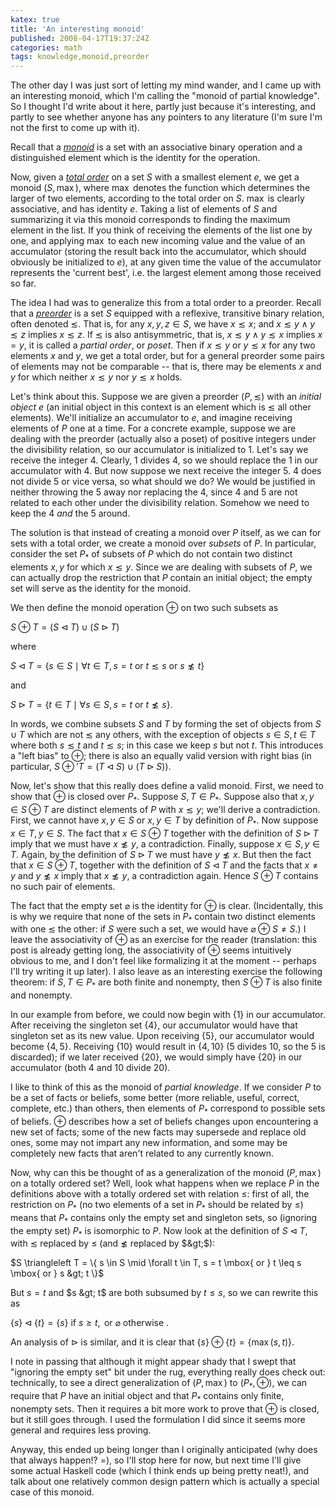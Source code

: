 ```yaml
---
katex: true
title: 'An interesting monoid'
published: 2008-04-17T19:37:24Z
categories: math
tags: knowledge,monoid,preorder
---
```


The other day I was just sort of letting my mind wander, and I came up with an interesting monoid, which I'm calling the "monoid of partial knowledge". So I thought I'd write about it here, partly just because it's interesting, and partly to see whether anyone has any pointers to any literature (I'm sure I'm not the first to come up with it).

Recall that a <a href="https://secure.wikimedia.org/wikipedia/en/wiki/Monoid"><i>monoid</i></a> is a set with an associative binary operation and a distinguished element which is the identity for the operation.

Now, given a <a href="https://secure.wikimedia.org/wikipedia/en/wiki/Total_order"><i>total order</i></a> on a set $S$ with a smallest element $e$, we get a monoid $(S, \max)$, where $\max$ denotes the function which determines the larger of two elements, according to the total order on $S$.  $\max$ is clearly associative, and has identity $e$.  Taking a list of elements of $S$ and summarizing it via this monoid corresponds to finding the maximum element in the list.  If you think of receiving the elements of the list one by one, and applying $\max$ to each new incoming value and the value of an accumulator (storing the result back into the accumulator, which should obviously be initialized to $e$), at any given time the value of the accumulator represents the 'current best', i.e. the largest element among those received so far.

The idea I had was to generalize this from a total order to a preorder.  Recall that a <a href="https://secure.wikimedia.org/wikipedia/en/wiki/Preorder"><i>preorder</i></a> is a set $S$ equipped with a reflexive, transitive binary relation, often denoted $\lesssim$.  That is, for any $x,y,z \in S$, we have $x \lesssim x$; and $x \lesssim y \land y \lesssim z$ implies $x \lesssim z$. If $\lesssim$ is also antisymmetric, that is, $x \lesssim y \land y \lesssim x$ implies $x = y$, it is called a <i>partial order</i>, or <i>poset</i>.  Then if $x \lesssim y$ or $y \lesssim x$ for any two elements $x$ and $y$, we get a total order, but for a general preorder some pairs of elements may not be comparable -- that is, there may be elements $x$ and $y$ for which neither $x \lesssim y$ nor $y \lesssim x$ holds.

Let's think about this.  Suppose we are given a preorder $(P,\lesssim)$ with an <i>initial object</i> $e$ (an initial object in this context is an element which is $\lesssim$ all other elements).  We'll initialize an accumulator to $e$, and imagine receiving elements of $P$ one at a time.  For a concrete example, suppose we are dealing with the preorder (actually also a poset) of positive integers under the divisibility relation, so our accumulator is initialized to 1.  Let's say we receive the integer 4.  Clearly, 1 divides 4, so we should replace the 1 in our accumulator with 4.  But now suppose we next receive the integer 5.  4 does not divide 5 or vice versa, so what should we do?  We would be justified in neither throwing the 5 away nor replacing the 4, since 4 and 5 are not related to each other under the divisibility relation.  Somehow we need to keep the 4 <i>and</i> the 5 around.

The solution is that instead of creating a monoid over $P$ itself, as we can for sets with a total order, we create a monoid over <i>subsets</i> of $P$.  In particular, consider the set $P_*$ of subsets of $P$ which do not contain two distinct elements $x,y$ for which $x \lesssim y$.  Since we are dealing with subsets of $P$, we can actually drop the restriction that $P$ contain an initial object; the empty set will serve as the identity for the monoid.

We then define the monoid operation $\oplus$ on two such subsets as

$S \oplus T = (S \triangleleft T) \cup (S \triangleright T)$

where

$S \triangleleft T = \{ s \in S \mid \forall t \in T, s = t \mbox{ or } t \lesssim s \mbox{ or } s \not \lesssim t \}$

and

$S \triangleright T = \{ t \in T \mid \forall s \in S, s = t \mbox{ or } t \not \lesssim s \}$.

In words, we combine subsets $S$ and $T$ by forming the set of objects from $S \cup T$ which are not $\lesssim$ any others, with the exception of objects $s \in S, t \in T$ where both $s \lesssim t$ and $t \lesssim s$; in this case we keep $s$ but not $t$. This introduces a "left bias" to $\oplus$; there is also an equally valid version with right bias (in particular, $S \oplus' T = (T \triangleleft S) \cup (T \triangleright S)$).

Now, let's show that this really does define a valid monoid.  First, we need to show that $\oplus$ is closed over $P_*$. Suppose $S, T \in P_*$.  Suppose also that $x,y \in S \oplus T$ are distinct elements of $P$ with $x \lesssim y$; we'll derive a contradiction.  First, we cannot have $x,y \in S$ or $x,y \in T$ by definition of $P_*$.  Now suppose $x \in T, y \in S$.  The fact that $x \in S \oplus T$ together with the definition of $S \triangleright T$ imply that we must have $x \not \lesssim y$, a contradiction.  Finally, suppose $x \in S, y \in T$.  Again, by the definition of $S \triangleright T$ we must have $y \not \lesssim x$.  But then the fact that $x \in S \oplus T$, together with the definition of $S \triangleleft T$ and the facts that $x \neq y$ and $y \not \lesssim x$ imply that $x \not \lesssim y$, a contradiction again.  Hence $S \oplus T$ contains no such pair of elements.

The fact that the empty set $\varnothing$ is the identity for $\oplus$ is clear. (Incidentally, this is why we require that none of the sets in $P_*$ contain two distinct elements with one $\lesssim$ the other: if $S$ were such a set, we would have $\varnothing \oplus S \neq S$.)  I leave the associativity of $\oplus$ as an exercise for the reader (translation: this post is already getting long, the associativity of $\oplus$ seems intuitively obvious to me, and I don't feel like formalizing it at the moment -- perhaps I'll try writing it up later).  I also leave as an interesting exercise the following theorem: if $S, T \in P_*$ are both finite and nonempty, then $S \oplus T$ is also finite and nonempty.

In our example from before, we could now begin with $\{1\}$ in our accumulator.  After receiving the singleton set $\{4\}$, our accumulator would have that singleton set as its new value.  Upon receiving $\{5\}$, our accumulator would become $\{4,5\}$.  Receiving $\{10\}$ would result in $\{4,10\}$ (5 divides 10, so the 5 is discarded); if we later received $\{20\}$, we would simply have $\{20\}$ in our accumulator (both 4 and 10 divide 20).

I like to think of this as the monoid of <i>partial knowledge</i>.  If we consider $P$ to be a set of facts or beliefs, some better (more reliable, useful, correct, complete, etc.) than others, then elements of $P_*$ correspond to possible sets of beliefs.  $\oplus$ describes how a set of beliefs changes upon encountering a new set of facts; some of the new facts may supersede and replace old ones, some may not impart any new information, and some may be completely new facts that aren't related to any currently known.

Now, why can this be thought of as a generalization of the monoid $(P, \max)$ on a totally ordered set?  Well, look what happens when we replace $P$ in the definitions above with a totally ordered set with relation $\leq$: first of all, the restriction on $P_*$ (no two elements of a set in $P_*$ should be related by $\leq$) means that $P_*$ contains only the empty set and singleton sets, so (ignoring the empty set) $P_*$ is isomorphic to $P$.  Now look at the definition of $S \triangleleft T$, with $\lesssim$ replaced by $\leq$ (and $\not \lesssim$ replaced by $&gt;$):

$S \triangleleft T = \{ s \in S \mid \forall t \in T, s = t \mbox{ or } t \leq s \mbox{ or } s &gt; t \}$

But $s = t$ and $s &gt; t$ are both subsumed by $t \leq s$, so we can rewrite this as

$\{s\} \triangleleft \{t\} = \{s\} \mbox{ if } s \geq t, \mbox{ or } \varnothing \mbox{ otherwise }$.

An analysis of $\triangleright$ is similar, and it is clear that $\{s\} \oplus \{t\} = \{\max(s,t)\}$.

I note in passing that although it might appear shady that I swept that "ignoring the empty set" bit under the rug, everything really does check out: technically, to see a direct generalization of $(P,\max)$ to $(P_*, \oplus)$, we can require that $P$ have an initial object and that $P_*$ contains only finite, nonempty sets.  Then it requires a bit more work to prove that $\oplus$ is closed, but it still goes through.  I used the formulation I did since it seems more general and requires less proving.

Anyway, this ended up being longer than I originally anticipated (why does that always happen!? =), so I'll stop here for now, but next time I'll give some actual Haskell code (which I think ends up being pretty neat!), and talk about one relatively common design pattern which is actually a special case of this monoid.


